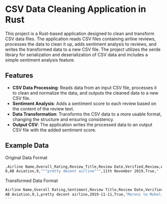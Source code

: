 # CSV Data Cleaning Application in Rust

This project is a Rust-based application designed to clean and transform CSV data files. The application reads CSV files containing airline reviews, processes the data to clean it up, adds sentiment analysis to reviews, and writes the transformed data to a new CSV file. The project utilizes the serde library for serialization and deserialization of CSV data and includes a simple sentiment analysis feature.

## Features

- **CSV Data Processing**: Reads data from an input CSV file, processes it to clean and normalize the data, and outputs the cleaned data to a new CSV file.
- **Sentiment Analysis**: Adds a sentiment score to each review based on the content of the review text.
- **Data Transformation**: Transforms the CSV data to a more usable format, changing the structure and ensuring consistency.
- **Output CSV**: The application writes the processed data to an output CSV file with the added sentiment score.

## Example Data
Original Data Format
```bash
,Airline Name,Overall_Rating,Review_Title,Review Date,Verified,Review,Aircraft,Type Of Traveller,Seat Type,Route,Date Flown,Seat Comfort,Cabin Staff Service,Food & Beverages,Ground Service,Inflight Entertainment,Wifi & Connectivity,Value For Money,Recommended
0,AB Aviation,9,"""pretty decent airline""",11th November 2019,True,"  Moroni to Moheli. Turned out to be a pretty decent airline. Online booking worked well, checkin and boarding was fine and the plane looked well maintained. Its a very short flight - just 20 minutes or so so i didn't expect much but they still managed to hand our a bottle of water and some biscuits which i though was very nice. Both flights on time.",,Solo Leisure,Economy Class,Moroni to Moheli,November 2019,4.0,5.0,4.0,4.0,,,3.0,yes
```

Transformed Data Format
```bash
Airline Name,Overall Rating,Sentiment,Review Title,Review Date,Verified,Review,Aircraft,Type of Traveller,Seat Type,Route,Date Flown,Seat Comfort,Cabin Staff Service,Food & Beverages,Ground Service,Inflight Entertainment,Wifi & Connectivity,Value For Money,Recommended
AB Aviation,9,1,pretty decent airline,2019-11-11,True,"Moroni to Moheli. Turned out to be a pretty decent airline. Online booking worked well, checkin and boarding was fine and the plane looked well maintained. It's a very short flight - just 20 minutes or so so I didn't expect much but they still managed to hand out a bottle of water and some biscuits which I thought was very nice. Both flights on time.",,Solo Leisure,Economy Class,Moroni to Moheli,November 2019,4.0,5.0,4.0,4.0,,,3.0,yes
'''

